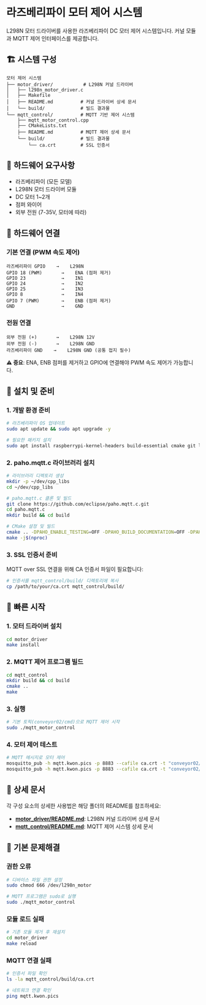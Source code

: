 # 라즈베리파이 모터 제어 시스템

L298N 모터 드라이버를 사용한 라즈베리파이 DC 모터 제어 시스템입니다. 커널 모듈과 MQTT 제어 인터페이스를 제공합니다.

## 🏗️ 시스템 구성

```
모터 제어 시스템
├── motor_driver/           # L298N 커널 드라이버
│   ├── l298n_motor_driver.c
│   ├── Makefile
│   ├── README.md          # 커널 드라이버 상세 문서
│   └── build/             # 빌드 결과물
└── mqtt_control/          # MQTT 기반 제어 시스템
    ├── mqtt_motor_control.cpp
    ├── CMakeLists.txt
    ├── README.md          # MQTT 제어 상세 문서
    └── build/             # 빌드 결과물
        └── ca.crt         # SSL 인증서
```

## 🔧 하드웨어 요구사항

- 라즈베리파이 (모든 모델)
- L298N 모터 드라이버 모듈
- DC 모터 1~2개
- 점퍼 와이어
- 외부 전원 (7-35V, 모터에 따라)

## 🔌 하드웨어 연결

### 기본 연결 (PWM 속도 제어)
```
라즈베리파이 GPIO    →    L298N
GPIO 18 (PWM)       →    ENA (점퍼 제거)
GPIO 23             →    IN1
GPIO 24             →    IN2
GPIO 25             →    IN3
GPIO 8              →    IN4
GPIO 7 (PWM)        →    ENB (점퍼 제거)
GND                 →    GND
```

### 전원 연결
```
외부 전원 (+)       →    L298N 12V
외부 전원 (-)       →    L298N GND
라즈베리파이 GND    →    L298N GND (공통 접지 필수)
```

**⚠️ 중요**: ENA, ENB 점퍼를 제거하고 GPIO에 연결해야 PWM 속도 제어가 가능합니다.

## 💾 설치 및 준비

### 1. 개발 환경 준비
```bash
# 라즈베리파이 OS 업데이트
sudo apt update && sudo apt upgrade -y

# 필요한 패키지 설치
sudo apt install raspberrypi-kernel-headers build-essential cmake git libssl-dev
```

### 2. paho.mqtt.c 라이브러리 설치
```bash
# 라이브러리 디렉토리 생성
mkdir -p ~/dev/cpp_libs
cd ~/dev/cpp_libs

# paho.mqtt.c 클론 및 빌드
git clone https://github.com/eclipse/paho.mqtt.c.git
cd paho.mqtt.c
mkdir build && cd build

# CMake 설정 및 빌드
cmake .. -DPAHO_ENABLE_TESTING=OFF -DPAHO_BUILD_DOCUMENTATION=OFF -DPAHO_WITH_SSL=ON
make -j$(nproc)
```

### 3. SSL 인증서 준비
MQTT over SSL 연결을 위해 CA 인증서 파일이 필요합니다:
```bash
# 인증서를 mqtt_control/build/ 디렉토리에 복사
cp /path/to/your/ca.crt mqtt_control/build/
```

## 🚀 빠른 시작

### 1. 모터 드라이버 설치
```bash
cd motor_driver
make install
```

### 2. MQTT 제어 프로그램 빌드
```bash
cd mqtt_control
mkdir build && cd build
cmake ..
make
```

### 3. 실행
```bash
# 기본 토픽(conveyor02/cmd)으로 MQTT 제어 시작
sudo ./mqtt_motor_control
```

### 4. 모터 제어 테스트
```bash
# MQTT 메시지로 모터 제어
mosquitto_pub -h mqtt.kwon.pics -p 8883 --cafile ca.crt -t "conveyor02/cmd" -m "on"
mosquitto_pub -h mqtt.kwon.pics -p 8883 --cafile ca.crt -t "conveyor02/cmd" -m "off"
```

## 📁 상세 문서

각 구성 요소의 상세한 사용법은 해당 폴더의 README를 참조하세요:

- **[motor_driver/README.md](motor_driver/README.md)**: L298N 커널 드라이버 상세 문서
- **[mqtt_control/README.md](mqtt_control/README.md)**: MQTT 제어 시스템 상세 문서

## 🔧 기본 문제해결

### 권한 오류
```bash
# 디바이스 파일 권한 설정
sudo chmod 666 /dev/l298n_motor

# MQTT 프로그램은 sudo로 실행
sudo ./mqtt_motor_control
```

### 모듈 로드 실패
```bash
# 기존 모듈 제거 후 재설치
cd motor_driver
make reload
```

### MQTT 연결 실패
```bash
# 인증서 파일 확인
ls -la mqtt_control/build/ca.crt

# 네트워크 연결 확인
ping mqtt.kwon.pics
```